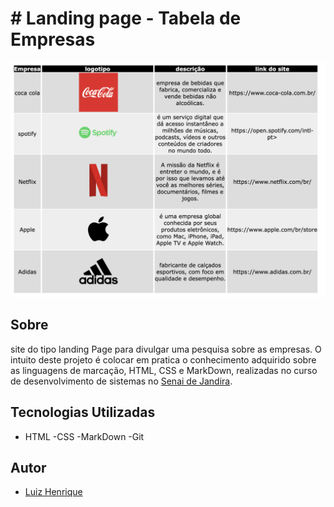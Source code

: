 # # Landing page - Tabela de Empresas
![](./screenshot/preview.png)
## Sobre 
site do tipo landing Page para divulgar uma pesquisa sobre as empresas.
O intuito deste projeto é colocar em pratica o conhecimento adquirido sobre as linguagens de marcação, HTML, CSS e MarkDown, realizadas no curso de desenvolvimento de sistemas no [Senai de Jandira](https://sp.senai.br/unidade/jandira/).

## Tecnologias Utilizadas
- HTML
-CSS
-MarkDown
-Git

## Autor 
- [Luiz Henrique](https://www.linkedin.com/in/luiz-santos-788507327/)
